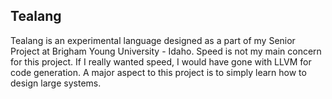 Tealang
-------

Tealang is an experimental language designed as a part of my Senior Project at Brigham Young University - Idaho. Speed is not my main concern for this project. If I really wanted speed, I would have gone with LLVM for code generation. A major aspect to this project is to simply learn how to design large systems.